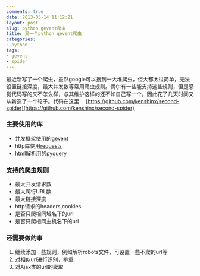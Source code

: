 ```yaml
---
comments: true
date: 2013-03-14 11:12:21
layout: post
slug: python gevent爬虫
title: 又一个python gevent爬虫
categories:
- python
tags:
- gevent
- spider
---
```

最近新写了一个爬虫，虽然google可以搜到一大堆爬虫，但大都太过简单，无法设置链接深度，最大并发数等常用爬虫规则。偶尔有一些能支持这些规则，但是感觉代码写的又不怎么样，与其维护这样的还不如自己写一个。因此花了几天时间又从新造了一个轮子。代码在这里： 
[https://github.com/kenshinx/second-spider](https://github.com/kenshinx/second-spider) 


### 主要使用的库

* 并发框架使用的[gevent](http://www.gevent.org/)
* http库使用[requests](http://docs.python-requests.org/en/latest/)
* html解析用的[pyquery](https://pypi.python.org/pypi/pyquery)

### 支持的爬虫规则

* 最大并发请求数
* 最大爬行URL数
* 最大链接深度
* http请求的headers,cookies
* 是否只爬相同域名下的url
* 是否只爬相同主机名下的url

### 还需要做的事

1. 继续添加一些规则，例如解析robots文件，可设置一些不爬的url等
2. 对相似url进行识别，排重
3. 对Ajax类的url的爬取




